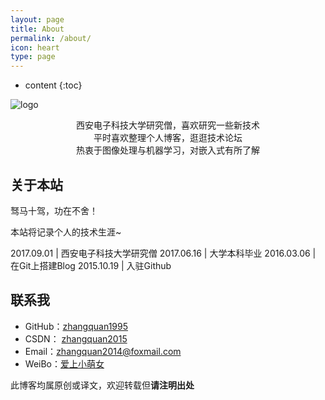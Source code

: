 ```yaml
---
layout: page
title: About
permalink: /about/
icon: heart
type: page
---
```


* content
{:toc}

![logo](http://i4.bvimg.com/639183/103fb079c0c3a9f9.png)

<center>西安电子科技大学研究僧，喜欢研究一些新技术</center>

<center>平时喜欢整理个人博客，逛逛技术论坛</center>

<center>热衷于图像处理与机器学习，对嵌入式有所了解</center>

## 关于本站 

驽马十驾，功在不舍！

本站将记录个人的技术生涯~



2017.09.01 | 西安电子科技大学研究僧
2017.06.16 | 大学本科毕业 
2016.03.06 | 在Git上搭建Blog
2015.10.19 | 入驻Github 


## 联系我


* GitHub：[zhangquan1995](https://github.com/zhangquan1995)
* CSDN： [zhangquan2015](https://blog.csdn.net/zhangquan2015)
* Email：[zhangquan2014@foxmail.com](mailto:zhangquan2014@foxmail.com)
* WeiBo：[爱上小萌女](http://weibo.com/zhangquan1995)

此博客均属原创或译文，欢迎转载但**请注明出处**



